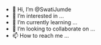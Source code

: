 - 👋 Hi, I’m @SwatiJumde
- 👀 I’m interested in ...
- 🌱 I’m currently learning ...
- 💞️ I’m looking to collaborate on ...
- 📫 How to reach me ...

<!---
SwatiJumde/SwatiJumde is a ✨ special ✨ repository because its `README.md` (this file) appears on your GitHub profile.
You can click the Preview link to take a look at your changes.
--->
